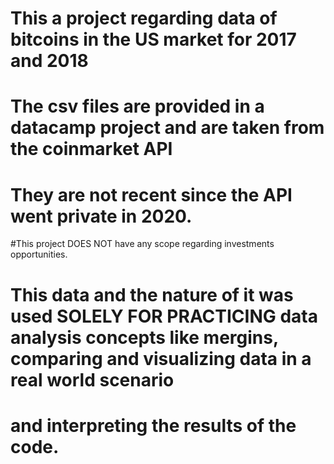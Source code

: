 # This a project regarding data of bitcoins in the US market for 2017 and 2018

# The csv files are provided in a datacamp project and are taken from the coinmarket API
# They are not recent since the API went private in 2020.
#This project DOES NOT have any scope regarding investments opportunities.
# This data and the nature of it was used SOLELY FOR PRACTICING data analysis concepts like mergins, comparing and visualizing data in a real world scenario
# and interpreting the results of the code.

